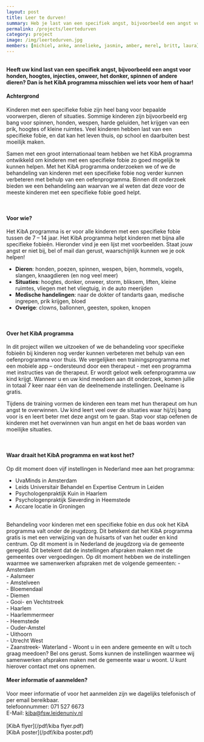 ```yaml
---
layout: post
title: Leer te durven!
summary: Heb je last van een specifiek angst, bijvoorbeeld een angst voor honden, hoogtes, injecties, onweer, het donker, spinnen of andere dieren? Dan is de KibA training misschien wel iets voor jou!
permalink: /projects/leertedurven
category: project
image: /img/leertedurven.jpg
members: [michiel, anke, annelieke, jasmin, amber, merel, britt, laura]
---
```


<br>
<b>Heeft uw kind last van een specifiek angst, bijvoorbeeld een angst voor honden, hoogtes, injecties, onweer, het donker, spinnen of andere dieren? Dan is het KibA programma misschien wel iets voor hem of haar! </b>

<br>

#### Achtergrond
Kinderen met een specifieke fobie zijn heel bang voor bepaalde voorwerpen, dieren of situaties. Sommige kinderen zijn bijvoorbeeld erg bang voor spinnen, honden, wespen, harde geluiden, het krijgen van een prik, hoogtes of kleine ruimtes. Veel kinderen hebben last van een specifieke fobie, en dat kan het leven thuis, op school en daarbuiten best moeilijk maken. 


Samen met een groot internationaal team hebben we het KibA programma ontwikkeld om kinderen met een specifieke fobie zo goed mogelijk te kunnen helpen. Met het KibA programma onderzoeken we of we de behandeling van kinderen met een specifieke fobie nog verder kunnen verbeteren met behulp van een oefenprogramma. Binnen dit onderzoek bieden we een behandeling aan waarvan we al weten dat deze voor de meeste kinderen met een specifieke fobie goed helpt.

<br>

#### Voor wie?
Het KibA programma is er voor alle kinderen met een specifieke fobie tussen de 7 – 14 jaar. Het KibA programma helpt kinderen met bijna alle specifieke fobieën. Hieronder vind je een lijst met voorbeelden. Staat jouw angst er niet bij, bel of mail dan gerust, waarschijnlijk kunnen we je ook helpen! <br>

- <b> Dieren</b>: honden, poezen, spinnen, wespen, bijen, hommels, vogels, slangen, knaagdieren (en nog veel meer) <br>
- <b> Situaties</b>: hoogtes, donker, onweer, storm, bliksem, liften, kleine ruimtes, vliegen met het vliegtuig, in de auto meerijden <br>
- <b> Medische handelingen</b>: naar de dokter of tandarts gaan, medische ingrepen, prik krijgen, bloed <br>
- <b> Overige</b>: clowns, ballonnen, geesten, spoken, knopen

<br>

#### Over het KibA programma
In dit project willen we uitzoeken of we de behandeling voor specifieke fobieën bij kinderen nog verder kunnen verbeteren met behulp van een oefenprogramma voor thuis. We vergelijken een trainingsprogramma met een mobiele app – ondersteund door een therapeut - met een programma met instructies van de therapeut. Er wordt geloot welk oefenprogramma uw kind krijgt. Wanneer u en uw kind meedoen aan dit onderzoek, komen jullie in totaal 7 keer naar één van de deelnemende instellingen. Deelname is gratis.

Tijdens de training vormen de kinderen een team met hun therapeut om hun angst te overwinnen. Uw kind leert veel over de situaties waar hij/zij bang voor is en leert beter met deze angst om te gaan. Stap voor stap oefenen de kinderen met het overwinnen van hun angst en het de baas worden van moeilijke situaties. 

<br>

#### Waar draait het KibA programma en wat kost het?
Op dit moment doen vijf instellingen in Nederland mee aan het programma:
- UvaMinds in Amsterdam <br>
- Leids Universitair Behandel en Expertise Centrum in Leiden <br>
- Psychologenpraktijk Kuin in Haarlem 
- Psychologenpraktijk Sieverding in Heemstede 
- Accare locatie in Groningen 

<br>
Behandeling voor kinderen met een specifieke fobie en dus ook het KibA programma valt onder de jeugdzorg. Dit betekent dat het KibA programma gratis is met een verwijzing van de huisarts of van het ouder en kind centrum. Op dit moment is in Nederland de jeugdzorg via de gemeente geregeld. Dit betekent dat de instellingen afspraken maken met de gemeentes over vergoedingen. Op dit moment hebben we de instellingen waarmee we samenwerken afspraken met de volgende gemeenten:
- Amsterdam <br>
- Aalsmeer <br>
- Amstelveen <br> 
- Bloemendaal <br>
- Diemen <br>
- Gooi- en Vechtstreek <br>
- Haarlem <br>
- Haarlemmermeer <br>
- Heemstede <br>
- Ouder-Amstel <br>
- Uithoorn <br>
- Utrecht West<br>
- Zaanstreek- Waterland
- Woont u in een andere gemeente en wilt u toch graag meedoen? Bel ons gerust. Soms kunnen de instellingen waarmee wij samenwerken afspraken maken met de gemeente waar u woont. U kunt hierover contact met ons opnemen.

<br> 

#### Meer informatie of aanmelden?
Voor meer informatie of voor het aanmelden zijn we dagelijks telefonisch of per email bereikbaar. 
<br>
telefoonnummer: 071 527 6673
<br>
E-Mail: kiba@fsw.leidenuniv.nl
<br>
<br>
[KibA flyer](/pdf/kiba flyer.pdf) 
<br>
[KibA poster](/pdf/kiba poster.pdf)
<br>
